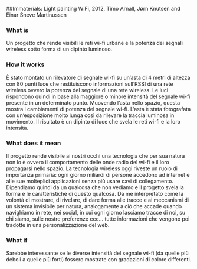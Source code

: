 ##Immaterials: Light painting WiFi, 2012, Timo Arnall, Jørn Knutsen and Einar Sneve Martinussen

### What is
Un progetto che rende visibili le reti wi-fi urbane e la potenza dei segnali wireless sotto forma di un dipinto luminoso.

### How it works
È stato montato un rilevatore di segnale wi-fi su un’asta di 4 metri di altezza con 80 punti luce che restituiscono informazioni sull’RSSI di una rete wireless ovvero la potenza del segnale di una rete wireless. Le luci rispondono quindi in base alla maggiore o minore intensità del segnale wi-fi presente in un determinato punto.
Muovendo l’asta nello spazio, questa mostra i cambiamenti di potenza del segnale wi-fi. L’asta è stata fotografata con un’esposizione molto lunga così da rilevare la traccia luminosa in movimento. Il risultato è un dipinto di luce che svela le reti wi-fi e la loro intensità.

### What does it mean
Il progetto rende visibile ai nostri occhi una tecnologia che per sua natura non lo è ovvero il comportamento delle onde radio del wi-fi e il loro propagarsi nello spazio. La tecnologia wireless oggi riveste un ruolo di importanza primaria: ogni giorno miliardi di persone accedono ad internet e alle sue molteplici applicazioni senza più usare cavi di collegamento. Dipendiamo quindi da un qualcosa che non vediamo e il progetto svela la forma e le caratteristiche di questo qualcosa. 
Da me interpretato come la volontà di mostrare, di rivelare, di dare forma alle tracce e ai meccanismi di un sistema invisibile per natura, analogamente a ciò che accade quando navighiamo in rete, nei social, in cui ogni giorno lasciamo tracce di noi, su chi siamo, sulle nostre preferenze ecc... tutte informazioni che vengono poi tradotte in una personalizzazione del web. 

### What if
Sarebbe interessante se le diverse intensità del segnale wi-fi (da quelle più deboli a quelle più forti) fossero mostrate con gradazioni di colore differenti. 

